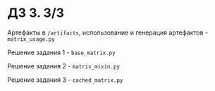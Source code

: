 # ДЗ 3. 3/3

Артефакты в `/artifacts`, использование и генерация артефактов - `matrix_usage.py`

Решение задания 1 - `base_matrix.py`

Решение задания 2 - `matrix_mixin.py`

Решение задания 3 - `cached_matrix.py`